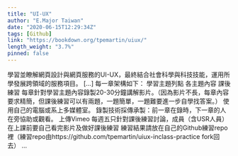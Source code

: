 ```yaml
---
title: "UI-UX"
author: "E.Major Taiwan"
date: "2020-06-15T12:29:34Z"
tags: [Github]
link: "https://bookdown.org/tpemartin/uiux/"
length_weight: "3.7%"
pinned: false
---
```


學習並瞭解網頁設計與網頁服務的UI-UX，最終結合社會科學與科技技能，運用所學發展跨領域的服務項目。 [...] 每一章架構如下： 學習主題列點 各主題內容 課後練習 每章針對學習主題內容錄製20-30分鐘講解影片。（因為影片不長，每章內容要求精簡，但課後練習可以有兩題，一題簡單，一題難要進一步自學找答案。） 使用自己的電腦或系上多媒體室。 錄製技術採傳承製：前一章在錄時，下一章的人在旁協助或觀看。 上傳Vimeo 每週五只針對課後練習討論，成員（含USR人員）在上課前要自己看完影片及做好課後練習 練習結果請放在自己的Github練習repo裡（練習repo由https://github.com/tpemartin/uiux-inclass-practice fork回去） ...
